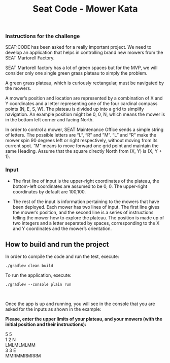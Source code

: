 <h1 align="center"> Seat Code - Mower Kata </h1> <br>

### Instructions for the challenge

SEAT:CODE has been asked for a really important project. We need to develop an application that helps in controlling brand new mowers 
from the SEAT Martorell Factory.

SEAT Martorell factory has a lot of green spaces but for the MVP, we will consider only one single green grass plateau to simply the problem.

A green grass plateau, which is curiously rectangular, must be navigated by the mowers.

A mower’s position and location are represented by a combination of X and Y coordinates and a letter representing one of the four cardinal compass 
points (N, E, S, W). The plateau is divided up into a grid to simplify navigation. An example position might be 0, 0, N, which means the mower is in 
the bottom left corner and facing North.

In order to control a mower, SEAT Maintenance Office sends a simple string of letters. The possible letters are “L”, “R” and ”M”. “L” and “R” make the
mower spin 90 degrees left or right respectively, without moving from its current spot. “M” means to move forward one grid point and maintain the same Heading.
Assume that the square directly North from (X, Y) is (X, Y + 1).

### Input
- The first line of input is the upper-right coordinates of the plateau, the bottom-left coordinates are assumed to be 0, 0.
The upper-right coordinates by default are 100,100.

- The rest of the input is information pertaining to the mowers that have been deployed. Each mower has two lines of input. 
The first line gives the mower’s position, and the second line is a series of instructions telling the mower how to explore the plateau.
The position is made up of two integers and a letter separated by spaces, corresponding to the X and Y coordinates and the mower’s orientation.


## How to build and run the project

In order to compile the code and run the test, execute:

```./gradlew clean build```

To run the application, execute:

```./gradlew --console plain run```

<br>

Once the app is up and running, you will see in the console that you are asked for the inputs as shown in the example:

**Please, enter the upper limits of your plateau, and your mowers (with the initial position and their instructions):**

5 5</br>
1 2 N </br>
LMLMLMLMM </br>
3 3 E </br>
MMRMMRMRRM